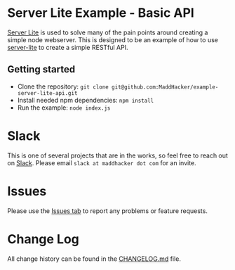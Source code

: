# Server Lite Example - Basic API
[Server Lite](https://www.npmjs.com/package/server-lite) is used to solve many of the pain points around creating a simple node webserver.  This is designed to be an example of how to use [server-lite](https://www.npmjs.com/package/server-lite) to create a simple RESTful API.

## Getting started
- Clone the repository: `git clone git@github.com:MaddHacker/example-server-lite-api.git`
- Install needed npm dependencies: `npm install`
- Run the example: `node index.js`

# Slack
This is one of several projects that are in the works, so feel free to reach out on [Slack](https://maddhacker.slack.com/).  Please email `slack at maddhacker dot com` for an invite.

# Issues
Please use the [Issues tab](../../issues) to report any problems or feature requests.

# Change Log
All change history can be found in the [CHANGELOG.md](CHANGELOG.md) file.
